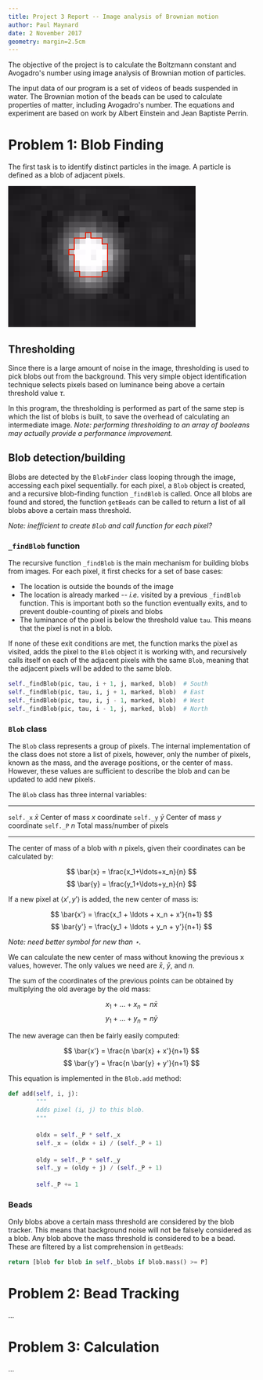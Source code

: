 ```yaml
---
title: Project 3 Report -- Image analysis of Brownian motion
author: Paul Maynard
date: 2 November 2017
geometry: margin=2.5cm          
---
```


The objective of the project is to calculate the Boltzmann constant and Avogadro's number using image analysis of Brownian motion of particles.

The input data of our program is a set of videos of beads suspended in water. The Brownian motion of the beads can be used to calculate properties of matter, including Avogadro's number. The equations and experiment are based on work by Albert Einstein and Jean Baptiste Perrin.


Problem 1: Blob Finding
===


The first task is to identify distinct particles in the image. A particle is defined as a blob of adjacent pixels.

![Blob (pixels in blob highlighted)](blob.png)

Thresholding
---

Since there is a large amount of noise in the image, thresholding is used to pick blobs out from the background. This very simple object identification technique selects pixels based on luminance being above a certain threshold value $\tau$.

In this program, the thresholding is performed as part of the same step is which the list of blobs is built, to save the overhead of calculating an intermediate image. *Note: performing thresholding to an array of booleans may actually provide a performance improvement.*

Blob detection/building
---

Blobs are detected by the `BlobFinder` class looping through the image, accessing each pixel sequentially. for each pixel, a `Blob` object is created, and a recursive blob-finding function
`_findBlob` is called. Once all blobs are found and stored, the function `getBeads` can be called to return a list of all blobs above a certain mass threshold.

*Note: inefficient to create `Blob` and call function for each pixel?*

### `_findBlob` function

The recursive function `_findBlob` is the main mechanism for building blobs from images. For each pixel, it first checks for a set of base cases:

* The location is outside the bounds of the image
* The location is already marked -- *i.e.* visited by a previous `_findBlob` function. This is important both so the function eventually exits, and to prevent double-counting of pixels and blobs
* The luminance of the pixel is below the threshold value `tau`. This means that the pixel is not in a blob.

If none of these exit conditions are met, the function marks the pixel as visited, adds the pixel to the `Blob` object it is working with, and recursively calls itself on each of the adjacent pixels with the same `Blob`, meaning that the adjacent pixels will be added to the same blob.

```python
self._findBlob(pic, tau, i + 1, j, marked, blob)  # South
self._findBlob(pic, tau, i, j + 1, marked, blob)  # East
self._findBlob(pic, tau, i, j - 1, marked, blob)  # West
self._findBlob(pic, tau, i - 1, j, marked, blob)  # North
```

### `Blob` class

The `Blob` class represents a group of pixels. The internal implementation of the class does not store a list of pixels, however, only the number of pixels, known as the mass, and the average positions, or the center of mass. However, these values are sufficient to describe the blob and can be updated to add new pixels.

The `Blob` class has three internal variables:

-----------  ----------- ---------------------------------
  `self._x`   $\bar{x}$  Center of mass *x* coordinate
  `self._y`   $\bar{y}$  Center of mass *y* coordinate
  `self._P`      $n$     Total mass/number of pixels
-----------  ----------- ---------------------------------

The center of mass of a blob with $n$ pixels, given their coordinates can be calculated by:

$$
\bar{x} = \frac{x_1+\ldots+x_n}{n}
$$
$$
\bar{y} = \frac{y_1+\ldots+y_n}{n}
$$

If a new pixel at $\langle x', y' \rangle$ is added, the new center of mass is:

$$
\bar{x'} = \frac{x_1 + \ldots + x_n + x'}{n+1}
$$
$$
\bar{y'} = \frac{y_1 + \ldots + y_n + y'}{n+1}
$$

*Note: need better symbol for new than $\star$.*

We can calculate the new center of mass without knowing the previous x values, however. The only values we need are $\bar{x}$, $\bar{y}$, and $n$.

The sum of the coordinates of the previous points can be obtained by multiplying the old average by the old mass:

$$
x_1 + \ldots + x_n = n \bar{x}
$$
$$
y_1 + \ldots + y_n = n \bar{y}
$$

The new average can then be fairly easily computed:

$$
\bar{x'} = \frac{n \bar{x} + x'}{n+1}
$$
$$
\bar{y'} = \frac{n \bar{y} + y'}{n+1}
$$

This equation is implemented in the `Blob.add` method:

```python
def add(self, i, j):
        """
        Adds pixel (i, j) to this blob.
        """

        oldx = self._P * self._x
        self._x = (oldx + i) / (self._P + 1)

        oldy = self._P * self._y
        self._y = (oldy + j) / (self._P + 1)

        self._P += 1
```

### Beads

Only blobs above a certain mass threshold are considered by the blob tracker. This means that background noise will not be falsely considered as a blob. Any blob above the mass threshold is considered to be a bead. These are filtered by a list comprehension in `getBeads`:

```python
return [blob for blob in self._blobs if blob.mass() >= P]
```

Problem 2: Bead Tracking
===

...

Problem 3: Calculation
===

...